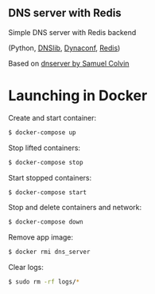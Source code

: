 ## DNS server with Redis

Simple DNS server with Redis backend

(Python, [DNSlib](https://github.com/paulc/dnslib), [Dynaconf](https://www.dynaconf.com/), [Redis](https://redis.io/docs/))

Based on [dnserver by Samuel Colvin](https://github.com/samuelcolvin/dnserver)
  
  
# Launching in Docker

Create and start container:
```bash
$ docker-compose up
```
Stop lifted containers:
```bash
$ docker-compose stop
```
Start stopped containers:
```bash
$ docker-compose start
```
Stop and delete containers and network:
```bash
$ docker-compose down
```
Remove app image:
```bash
$ docker rmi dns_server
```
Clear logs:
```bash
$ sudo rm -rf logs/*
```